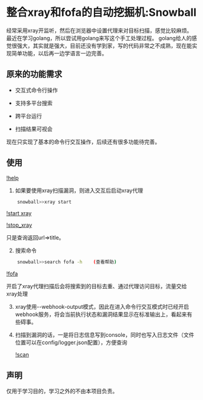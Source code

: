 # 整合xray和fofa的自动挖掘机:Snowball

经常采用xray开监听，然后在浏览器中设置代理来对目标扫描，感觉比较麻烦。最近在学习golang，所以尝试用golang来写这个手工处理过程。
golang给人的感觉很强大，其实就是强大，目前还没有学到家，写的代码非常之不成熟，现在能实现简单功能，以后再一边学语言一边完善。

## 原来的功能需求

- 交互式命令行操作

- 支持多平台搜索

- 跨平台运行

- 扫描结果可视会

现在只实现了基本的命令行交互操作，后续还有很多功能待完善。

## 使用

[!help](https://github.com/rootklt/snowball/blob/main/images/help.png)

1. 如果要使用xray扫描漏洞，则进入交互后启动xray代理

```bash
    snowball>>xray start
```

[!start xray](https://github.com/rootklt/snowball/blob/main/images/start_xray.png)

[!stop_xray](https://github.com/rootklt/snowball/blob/main/images/xray_stop.png)

只是查询返回url=>title。

2. 搜索命令

```bash
    snowball>>search fofa -h    (查看帮助)
```
[!fofa](https://github.com/rootklt/snowball/blob/main/images/fofa.png)

开启了xray代理扫描后会将搜索到的目标去重、通过代理访问目标，流量交给xray处理

3. xray使用--webhook-output模式，因此在进入命令行交互模式时已经开启webhook服务，将会当前执行状态和漏洞结果显示在标准输出上，看起来有些碍事。

4. 扫描到漏洞的话，一是将日志信息写到console，同时也写入日志文件（文件位置可以在config/logger.json配置），方便查询

   [!scan](https://github.com/rootklt/snowball/blob/main/images/scanning.png)

## 声明

仅用于学习目的，学习之外的不由本项目负责。